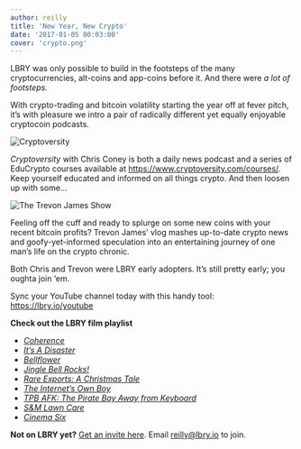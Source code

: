```yaml
---
author: reilly
title: 'New Year, New Crypto'
date: '2017-01-05 00:03:00'
cover: 'crypto.png'
---
```

LBRY was only possible to build in the footsteps of the many cryptocurrencies, alt-coins and app-coins before it. And there were *a lot of footsteps.*

With crypto-trading and bitcoin volatility starting the year off at fever pitch, it’s with pleasure we intro a pair of radically different yet equally enjoyable cryptocoin podcasts.

![Cryptoversity](/img/news/cryptoversity.png)

*Cryptoversity* with Chris Coney is both a daily news podcast and a series of EduCrypto courses available at https://www.cryptoversity.com/courses/. Keep yourself educated and informed on all things crypto. And then loosen up with some...

![The Trevon James Show](/img/news/trevon.png)

Feeling off the cuff and ready to splurge on some new coins with your recent bitcoin profits? Trevon James’ vlog mashes up-to-date crypto news and goofy-yet-informed speculation into an entertaining journey of one man’s life on the crypto chronic.

Both Chris and Trevon were LBRY early adopters. It’s still pretty early; you oughta join ‘em.

Sync your YouTube channel today with this handy tool: https://lbry.io/youtube

**Check out the LBRY film playlist**
- [*Coherence*](lbry://coherence)
- [*It’s A Disaster*](lbry://itsadisaster)
- [*Bellflower*](lbry://bellfower)
- [*Jingle Bell Rocks!*](lbry://jinglebellrocks)
- [*Rare Exports: A Christmas Tale*](lbry://rareexports)
- [*The Internet’s Own Boy*](lbry://theinternetsownboy)
- [*TPB AFK: The Pirate Bay Away from Keyboard*](lbry://tpbafk)
- [*S&M Lawn Care*](lbry://smlawncare)
- [*Cinema Six*](lbry://cinemasix)

**Not on LBRY yet?** [Get an invite here](https://lbry.io/get). Email reilly@lbry.io to join.
